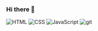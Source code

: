 ### Hi there 👋

![HTML](https://img.shields.io/badge/-HTML5-f05032?style=for-the-badge&logo=html5&logoColor=ffffff)
![CSS](https://img.shields.io/badge/-CSS3-007ACC?style=for-the-badge&logo=css3)
![JavaScript](https://img.shields.io/badge/-JavaScript-%23F7DF1C?style=for-the-badge&logo=javascript&logoColor=000000&labelColor=%23F7DF1C&color=%23FFCE5A)
![git](https://img.shields.io/badge/-Git-F05032?style=for-the-badge&logo=git&logoColor=black)
